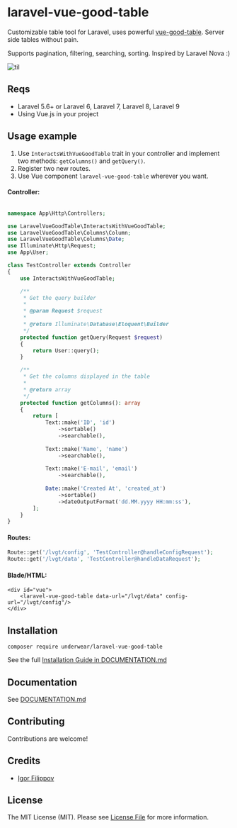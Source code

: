 # laravel-vue-good-table
Customizable table tool for Laravel, uses powerful [vue-good-table](https://xaksis.github.io/vue-good-table/). Server side tables without pain.

Supports pagination, filtering, searching, sorting. Inspired by Laravel Nova :)

![til](https://xaksis.github.io/vue-good-table/hero-image.png)

## Reqs
- Laravel 5.6+ or Laravel 6, Laravel 7, Laravel 8, Laravel 9
- Using Vue.js in your project

## Usage example

1. Use `InteractsWithVueGoodTable` trait in your controller and implement two methods: `getColumns()` and `getQuery()`.
2. Register two new routes.
3. Use Vue component `laravel-vue-good-table` wherever you want.

#### Controller:
```php

namespace App\Http\Controllers;

use LaravelVueGoodTable\InteractsWithVueGoodTable;
use LaravelVueGoodTable\Columns\Column;
use LaravelVueGoodTable\Columns\Date;
use Illuminate\Http\Request;
use App\User;

class TestController extends Controller
{
    use InteractsWithVueGoodTable;

    /**
     * Get the query builder
     * 
     * @param Request $request
     *
     * @return Illuminate\Database\Eloquent\Builder
     */
    protected function getQuery(Request $request)
    {
        return User::query();
    }

    /**
     * Get the columns displayed in the table
     *
     * @return array
     */
    protected function getColumns(): array
    {
        return [
            Text::make('ID', 'id')
                ->sortable()
                ->searchable(),
                
            Text::make('Name', 'name')
                ->searchable(),
                
            Text::make('E-mail', 'email')
                ->searchable(),
                
            Date::make('Created At', 'created_at')
                ->sortable()
                ->dateOutputFormat('dd.MM.yyyy HH:mm:ss'),
        ];
    }
}
```

#### Routes:
```php
Route::get('/lvgt/config', 'TestController@handleConfigRequest');
Route::get('/lvgt/data', 'TestController@handleDataRequest');
```

#### Blade/HTML:
```blade
<div id="vue">
    <laravel-vue-good-table data-url="/lvgt/data" config-url="/lvgt/config"/>
</div>
```

## Installation
```
composer require underwear/laravel-vue-good-table
```
See the full [Installation Guide in DOCUMENTATION.md](./DOCUMENTATION.md#installation)

## Documentation
See [DOCUMENTATION.md](./DOCUMENTATION.md)

## Contributing
Contributions are welcome!

## Credits
* [Igor Filippov](https://github.com/underwear/)

## License
The MIT License (MIT). Please see [License File](./LICENSE) for more information.
